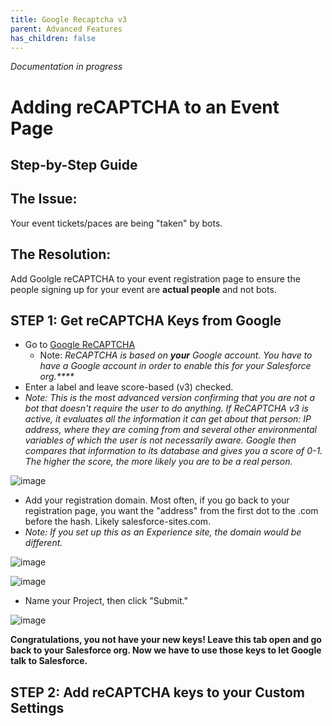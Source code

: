 ```yaml
---
title: Google Recaptcha v3
parent: Advanced Features
has_children: false
---
```

_Documentation in progress_

# Adding reCAPTCHA to an Event Page
## Step-by-Step Guide

## The Issue:
Your event tickets/paces are being "taken" by bots.

## The Resolution:
Add Goolgle reCAPTCHA to your event registration page to ensure the people signing up for your event are **actual people** and not bots.

## STEP 1: Get reCAPTCHA Keys from Google
* Go to [Google ReCAPTCHA](http://www.google.com/recaptcha/admin/create)
  * Note: _ReCAPTCHA is based on **your** Google account. You have to have a Google account in order to enable this for your Salesforce org.****_
* Enter a label and leave score-based (v3) checked.   
*  _Note: This is the most advanced version confirming that you are not a bot that doesn't require the user to do anything. If ReCAPTCHA v3 is active, it evaluates all the information it can get about that person: IP address, where they are coming from and several other environmental variables of which the user is not necessarily aware. Google then compares that information to its database and gives you a score of 0-1. The higher the score, the more likely you are to be a real person._
   
  ![image](https://github.com/user-attachments/assets/4c778d8d-b024-4873-aff5-b52e872ccbaa)
* Add your registration domain. Most often, if you go back to your registration page, you want the "address" from the first dot to the .com before the hash. Likely salesforce-sites.com.
*  _Note: If you set up this as an Experience site, the domain would be different._

![image](https://github.com/user-attachments/assets/01e3ca9f-1036-4b99-ac4b-3f1ede9fcdfd)

![image](https://github.com/user-attachments/assets/79665f1e-551b-4e58-bc33-f70650f05f22)

* Name your Project, then click "Submit."

![image](https://github.com/user-attachments/assets/a6e3f8d7-4063-413f-a9b4-882273c7a3c0)

**Congratulations, you not have your new keys! Leave this tab open and go back to your Salesforce org. Now we have to use those keys to let Google talk to Salesforce.**

## STEP 2: Add reCAPTCHA keys to your Custom Settings
